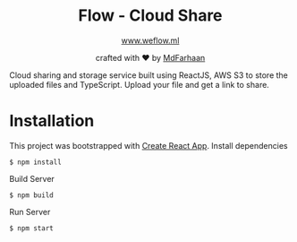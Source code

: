 <div align="center">
  <h1 align="center">
    Flow - Cloud Share
  </h1>
<p align="center"><a href="https://www.weflow.ml/">www.weflow.ml</a> </p>
<p align="center">crafted with ❤️ by <a href="https://github.com/mdfarhaan">MdFarhaan</a></p>
</div>

Cloud sharing and storage service built using ReactJS, AWS S3 to store the uploaded files and TypeScript. Upload your file and get a link to share.
# Installation

This project was bootstrapped with [Create React App](https://github.com/facebook/create-react-app).
Install dependencies

```
$ npm install
```

Build Server

```
$ npm build
```

Run Server

```
$ npm start
```
